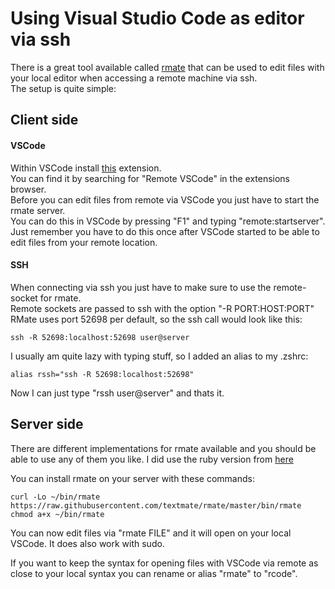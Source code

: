 # Using Visual Studio Code as editor via ssh

There is a great tool available called [rmate]() that can be used to edit files with your local editor when accessing a remote machine via ssh.  
The setup is quite simple:  

## Client side
#### VSCode
Within VSCode install [this](https://github.com/rafaelmaiolla/remote-vscode) extension.  
You can find it by searching for "Remote VSCode" in the extensions browser.  
Before you can edit files from remote via VSCode you just have to start the rmate server.  
You can do this in VSCode by pressing "F1" and typing "remote:startserver".  
Just remember you have to do this once after VSCode started to be able to edit files from your remote location.

#### SSH
When connecting via ssh you just have to make sure to use the remote-socket for rmate.  
Remote sockets are passed to ssh with the option "-R PORT:HOST:PORT"  
RMate uses port 52698 per default, so the ssh call would look like this:  
```
ssh -R 52698:localhost:52698 user@server
```

I usually am quite lazy with typing stuff, so I added an alias to my .zshrc:   
```
alias rssh="ssh -R 52698:localhost:52698"
```
Now I can just type "rssh user@server" and thats it.

## Server side
There are different implementations for rmate available and you should be able to use any of them you like. I did use the ruby version from [here](https://github.com/textmate/rmate)  

You can install rmate on your server with these commands:  
```
curl -Lo ~/bin/rmate https://raw.githubusercontent.com/textmate/rmate/master/bin/rmate
chmod a+x ~/bin/rmate
```
You can now edit files via "rmate FILE" and it will open on your local VSCode. It does also work with sudo.

If you want to keep the syntax for opening files with VSCode via remote as close to your local syntax you can rename or alias "rmate" to "rcode".  
